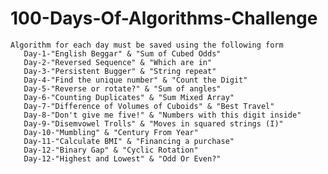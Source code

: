 # 100-Days-Of-Algorithms-Challenge
    Algorithm for each day must be saved using the following form
       Day-1-"English Beggar" & "Sum of Cubed Odds"
       Day-2-"Reversed Sequence" & "Which are in"
       Day-3-"Persistent Bugger" & "String repeat"
       Day-4-"Find the unique number" & "Count the Digit" 
       Day-5-"Reverse or rotate?" & "Sum of angles"  
       Day-6-"Counting Duplicates" & "Sum Mixed Array"   
       Day-7-"Difference of Volumes of Cuboids" & "Best Travel"   
       Day-8-"Don't give me five!" & "Numbers with this digit inside"   
       Day-9-"Disemvowel Trolls" & "Moves in squared strings (I)"  
       Day-10-"Mumbling" & "Century From Year"  
       Day-11-"Calculate BMI" & "Financing a purchase"
       Day-12-"Binary Gap" & "Cyclic Rotation"
       Day-12-"Highest and Lowest" & "Odd Or Even?"
